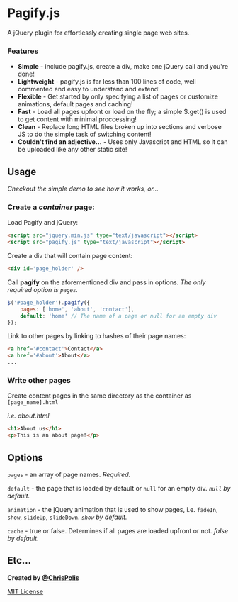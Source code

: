 # Pagify.js

A jQuery plugin for effortlessly creating single page web sites.

### Features

- __Simple__ - include pagify.js, create a div, make one jQuery call and you're done!
- __Lightweight__ - pagify.js is far less than 100 lines of code, well commented and easy to understand and extend!
- __Flexible__ - Get started by only specifying a list of pages or customize animations, default pages and caching!
- __Fast__ - Load all pages upfront or load on the fly; a simple $.get() is used to get content with minimal proccessing!
- __Clean__ - Replace long HTML files broken up into sections and verbose JS to do the simple task of switching content!
- __Couldn't find an adjective...__ - Uses only Javascript and HTML so it can be uploaded like any other static site!

## Usage

_Checkout the simple demo to see how it works, or..._

### Create a _container_ page:

Load Pagify and jQuery:

``` html
<script src="jquery.min.js" type="text/javascript"></script>
<script src="pagify.js" type="text/javascript"></script>
```

Create a div that will contain page content:

``` html
<div id='page_holder' />
```

Call __pagify__ on the aforementioned div and pass in options. _The only required option is `pages`._

``` js
$('#page_holder').pagify({
    pages: ['home', 'about', 'contact'],
    default: 'home' // The name of a page or null for an empty div
});
```

Link to other pages by linking to hashes of their page names:

``` html
<a href='#contact'>Contact</a>
<a href='#about'>About</a>
...
```
### Write other pages

Create content pages in the same directory as the container as `[page_name].html`

_i.e. about.html_

``` html
<h1>About us</h1>
<p>This is an about page!</p>
```

## Options

`pages` - an array of page names. _Required._

`default` - the page that is loaded by default or `null` for an empty div. _`null` by default._

`animation` - the jQuery animation that is used to show pages, i.e. `fadeIn`, `show`, `slideUp`, `slideDown`. _`show` by default._

`cache` - true or false. Determines if all pages are loaded upfront or not. _false by default._

## Etc...

**Created by [@ChrisPolis](http://twitter.com/ChrisPolis)**

[MIT License](http://www.opensource.org/licenses/mit-license.php)

